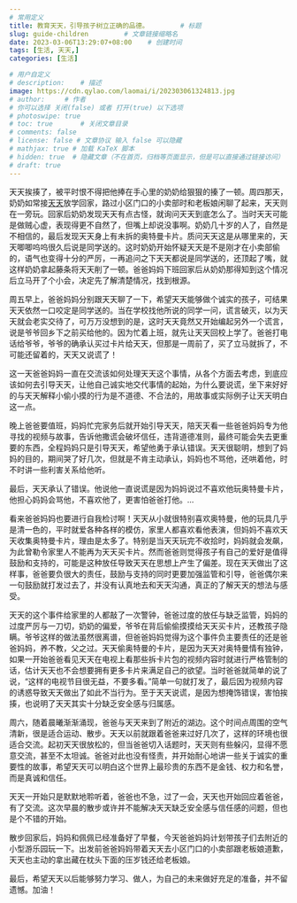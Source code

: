 ```yaml
---
# 常用定义
title: 教育天天，引导孩子树立正确的品德。        # 标题
slug: guide-children         # 文章链接缩略名
date: 2023-03-06T13:29:07+08:00    # 创建时间
tags: [生活, 天天,]
categories: [生活]

# 用户自定义
# description:    # 描述
image: https://cdn.qylao.com/laomai/i/202303061324813.jpg
# author:     # 作者
# 你可以选择 关闭(false) 或者 打开(true) 以下选项
# photoswipe: true
# toc: true       # 关闭文章目录
# comments: false
# license: false # 文章协议 输入 false 可以隐藏
# mathjax: true # 加载 KaTeX 脚本
# hidden: true  # 隐藏文章（不在首页，归档等页面显示，但是可以直接通过链接访问）
# draft: true
---
```


天天挨揍了，被平时恨不得把他捧在手心里的奶奶给狠狠的搸了一顿。周四那天，奶奶如常接[天天](天天.md)放学回家，路过小区门口的小卖部时和老板娘闲聊了起来，天天则在一旁玩。回家后奶奶发现天天有点古怪，就询问天天到底怎么了。当时天天可能是做贼心虚，表现得更不自然了，但嘴上却说没事啊。奶奶几十岁的人了，自然是不相信的，最后发现天天身上有未拆的奥特曼卡片。质问天天这是从哪里来的，天天唧唧呜呜很久后说是同学送的。这时奶奶开始怀疑天天是不是刚才在小卖部偷的，语气也变得十分的严厉，一再追问之下天天都说是同学送的，还顶起了嘴，就这样奶奶拿起藤条将天天削了一顿。爸爸妈妈下班回家后从奶奶那得知到这个情况后立马开了个小会，决定先了解清楚情况，找到根源。

周五早上，爸爸妈妈分别跟天天聊了一下，希望天天能够做个诚实的孩子，可结果天天依然一口咬定是同学送的。当在学校找他所说的同学一问，谎言破灭，以为天天就会老实交待了，可万万没想到的是，这时天天竟然又开始编起另外一个谎言，说是爷爷回乡下之前买给他的。因为忙着上班，就先让天天回校上学了。爸爸打电话给爷爷，爷爷的确承认买过卡片给天天，但那是一周前了，买了立马就拆了，不可能还留着的，天天又说谎了！

这一天爸爸妈妈一直在交流该如何处理天天这个事情，从各个方面去考虑，到底应该如何去引导天天，让他自己诚实地交代事情的起始，为什么要说谎，坐下来好好的与天天解释小偷小摸的行为是不道德、不合法的，用故事或实际例子让天天明白这一点。

晚上爸爸要值班，妈妈忙完家务后就开始引导天天，陪天天看一些爸爸妈妈专为他寻找的视频与故事，告诉他撒谎会破坏信任，违背道德准则，最终可能会失去更重要的东西，全程妈妈只是引导天天，希望他勇于承认错误。天天很聪明，想到了妈妈的目的，期间哭了好几次，但就是不肯主动承认，妈妈也不骂他，还哄着他，时不时讲一些利害关系给他听。

最后，天天承认了错误。他说他一直说谎是因为妈妈说过不喜欢他玩奥特曼卡片，他担心妈妈会骂他，不喜欢他了，更害怕爸爸打他。…

看来爸爸妈妈也要进行自我检讨啊！天天从小就很特别喜欢奥特曼，他的玩具几乎是清一色的，平时就爱各种各样的模仿，家里人都喜欢看他表演，但妈妈不喜欢天天收集奥特曼卡片，理由是太多了。特别是当天天玩完不收拾时，妈妈就会发飙，为此曾勒令家里人不能再为天天买卡片。然而爸爸则觉得孩子有自己的爱好是值得鼓励和支持的，可能是这种放任导致天天在思想上产生了偏差。现在天天做出了这样事，爸爸要负很大的责任，鼓励与支持的同时更要加强监管和引导，爸爸偶尔来一句鼓励就打发过去了，并没有认真地去和天天沟通，真正的了解天天的想法与感受。

天天的这个事件给家里的人都敲了一次警钟，爸爸过度的放任与缺乏监管，妈妈的过度严厉与一刀切，奶奶的偏爱，爷爷在背后偷偷摸摸给天天买卡片，还教孩子隐瞒。爷爷这样的做法虽然很离谱，但爸爸妈妈觉得为这个事件负主要责任的还是爸爸妈妈，养不教，父之过。天天偷奥特曼的卡片，是因为天天对奥特曼情有独钟，如果一开始爸爸看见天天在电视上看那些拆卡片包的视频内容时就进行严格管制的话，估计天天也不会想要拥有更多卡片来满足自己的欲望。当时爸爸就简单的说了说，“这样的电视节目很无益，不要多看。”简单一句就打发了，最后因为视频内容的诱惑导致天天做出了如此不当行为。至于天天说谎，是因为想掩饰错误，害怕挨揍，也说明了天天其实十分缺乏安全感与归属感。

周六，随着晨曦渐渐涌现，爸爸与天天来到了附近的湖边。这个时间点周围的空气清新，很是适合运动、散步。天天以前就跟着爸爸来过好几次了，这样的环境也很适合交流。起初天天很放松的，但当爸爸切入话题时，天天则有些躲闪，显得不愿意交流，甚至不太坦诚。爸爸对此也没有怪责，并开始耐心地讲一些关于诚实的重要性的故事，希望天天可以明白这个世界上最珍贵的东西不是金钱、权力和名誉，而是真诚和信任。

天天一开始只是默默地聆听着，爸爸也不急，过了一会，天天也开始回应着爸爸，有了交流。这次早晨的散步或许并不能解决天天缺乏安全感与信任感的问题，但也是个不错的开始。

散步回家后，妈妈和佩佩已经准备好了早餐，今天爸爸妈妈计划带孩子们去附近的小型游乐园玩一下。出发前爸爸妈妈带着天天去小区门口的小卖部跟老板娘道歉，天天也主动的拿出藏在枕头下面的压岁钱还给老板娘。

最后，希望天天以后能够努力学习、做人，为自己的未来做好充足的准备，并不留遗憾。加油！
